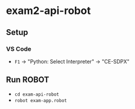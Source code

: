 # exam2-api-robot

## Setup

### VS Code

- `F1` -> "Python: Select Interpreter" -> "CE-SDPX"

## Run ROBOT

- `cd exam-api-robot`
- `robot exam-app.robot`
